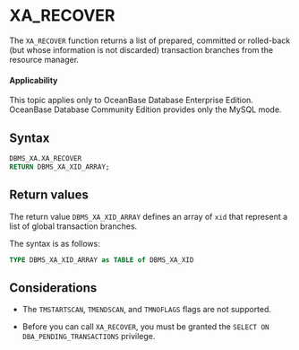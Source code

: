 XA_RECOVER
===============================

The `XA_RECOVER` function returns a list of prepared, committed or rolled-back (but whose information is not discarded) transaction branches from the resource manager.


  <main id="notice" >
    <h4>Applicability</h4>
    <p>This topic applies only to OceanBase Database Enterprise Edition. OceanBase Database Community Edition provides only the MySQL mode. </p>
  </main>

Syntax
-----------

```sql
DBMS_XA.XA_RECOVER
RETURN DBMS_XA_XID_ARRAY;
```



Return values
------------

The return value `DBMS_XA_XID_ARRAY` defines an array of `xid` that represent a list of global transaction branches.

The syntax is as follows:

```sql
TYPE DBMS_XA_XID_ARRAY as TABLE of DBMS_XA_XID
```



Considerations
-------------------------

* The `TMSTARTSCAN`, `TMENDSCAN`, and `TMNOFLAGS` flags are not supported.



* Before you can call `XA_RECOVER`, you must be granted the `SELECT ON DBA_PENDING_TRANSACTIONS` privilege.





